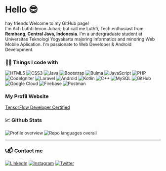 <h1>Hello 😎</h1>
<p>hay friends Welcome to my GitHub page! </br> I'm Ach Luthfi Imron Juhari, but call me Luthfi, Tech enthusiast from <b>Rembang, Central Java, Indonesia</b>. I'm a undergraduate student at Universitas Teknologi Yogyakarta majoring Informatics and minoring Web Mobile Aplication. I'm passionate to Web Developer & Android Development.</p>

<h3>👨‍💻 Things I code with</h3>
<p>
  <img alt="HTML5" src="https://img.shields.io/badge/html5-%23E34F26.svg?style=flat&logo=html5&logoColor=white"/>
  <img alt="CSS3" src="https://img.shields.io/badge/css3-%231572B6.svg?style=flat&logo=css3&logoColor=white"/>
  <img alt="Java" src="https://img.shields.io/badge/Java-ED8B00.svg?style=flat&logo=java&logoColor=white"/>
  <img alt="Bootstrap" src="https://img.shields.io/badge/bootstrap-%23563D7C.svg?style=flat&logo=bootstrap&logoColor=white"/>
  <img alt="Bulma" src="https://img.shields.io/badge/bulma-777BB4.svg?style=flat&logo=bulma&logoColor=white"/>
  <img alt="JavaScript" src="https://img.shields.io/badge/javascript-%23323330.svg?style=flat&logo=javascript&logoColor=%23F7DF1E"/>
  <img alt="PHP" src="https://img.shields.io/badge/PHP-777BB4.svg?style=flat&logo=php&logoColor=white"/>
  <img alt="CodeIgniter" src="https://img.shields.io/badge/codeigniter-777BB4.svg?style=flat&logo=codeigniter&logoColor=orange"/>
  <img alt="Laravel" src="https://img.shields.io/badge/laravel-%2300599C.svg?style=flat&logo=php&logoColor=white"/>
  <img alt="Android" src="https://img.shields.io/badge/Android-3DDC84.svg?style=flat&logo=android&logoColor=white" />
  <img alt="Kotlin" src="https://img.shields.io/badge/Kotlin-0095D5.svg?style=flat&logo=kotlin&logoColor=white" />
  <img alt="C++" src="https://img.shields.io/badge/c++-%2300599C.svg?style=flat&logo=c%2B%2B&logoColor=white"/>
  <img alt="MySQL" src="https://img.shields.io/badge/mysql-%2300f.svg?style=flat&logo=mysql&logoColor=white"/>
  <img alt="GitHub" src="https://img.shields.io/badge/github-%23121011.svg?style=flat&logo=github&logoColor=white"/>
  <img alt="Google Cloud" src="https://img.shields.io/badge/GoogleCloud-%234285F4.svg?style=flat&logo=google-cloud&logoColor=yellow"/>
  <img alt="Firebase" src="https://img.shields.io/badge/firebase-%23039BE5.svg?style=flat&logo=firebase"/>
  <img alt="Postman" src="https://img.shields.io/badge/Postman-FF6C37?style=flat&logo=postman&logoColor=white" />
</p>

<h3> My Profil Website</h3>
<a href="https://jaxid.site" target="_blank"> TensorFlow Developer Certified</a>

<h3>📈 Github Stats</h3>
<p>
  <img alt="Profile overview" src="https://raw.githubusercontent.com/LuthfiAjax/github-stats-transparent/output/generated/overview.svg">
  <img alt="Repo languages overall" src="https://raw.githubusercontent.com/LuthfiAjax/github-stats-transparent/output/generated/languages.svg" />
  
  



------------

<h3>📞📬 Contact me</h3>
<p>
  <a href="https://www.linkedin.com/in/ach-luthfi-imron-juhari-567408242/"><img alt="LinkedIn" src="https://img.shields.io/badge/linkedin-%230077B5.svg?style=for-the-badge&logo=linkedin&logoColor=white"/></a>
  <a href="https://www.instagram.com/luthfi.imron/"><img alt="Instagram" src="https://img.shields.io/badge/instagram-%23E4405F.svg?style=for-the-badge&logo=Instagram&logoColor=white"/></a>
  <a href="https://www.showwcase.com/luthfiimron"><img alt="Twitter" src="https://img.shields.io/badge/instagram-%230077B5.svg?style=for-the-badge&logo=Twitter&logoColor=white"/></a>
</p>

